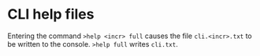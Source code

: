 # CLI help files

Entering the command `>help <incr> full` causes the file `cli.<incr>.txt`
to be written to the console.  `>help full` writes `cli.txt`.
